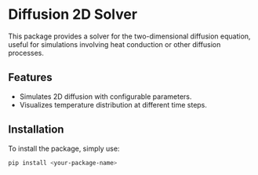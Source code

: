 # Diffusion 2D Solver

This package provides a solver for the two-dimensional diffusion equation, useful for simulations involving heat conduction or other diffusion processes.

## Features
- Simulates 2D diffusion with configurable parameters.
- Visualizes temperature distribution at different time steps.

## Installation
To install the package, simply use:
```bash
pip install <your-package-name>
